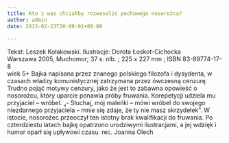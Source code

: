 ```yaml
---
title: Kto z was chciałby rozweselić pechowego nosorożca?
author: admin
date: 2013-02-23T20:09:01+00:00

---
```


  Tekst: Leszek Kołakowski. Ilustracje: Dorota Łoskot-Cichocka<br /> Warszawa 2005, Muchomor; 37 s. nlb. ; 225 x 227 mm ; ISBN 83-89774-17-8<br /> wiek 5+
Bajka napisana przez znanego polskiego filozofa i dysydenta, w czasach władzy komunistycznej zatrzymana przez ówczesną cenzurę. Trudno pojąć motywy cenzury, jako że jest to zabawna opowieść o nosorożcu, który uparcie ponawia próby fruwania. Korepetycji udziela mu przyjaciel – wróbel. „- Słuchaj, mój maleńki – mówi wróbel do swojego niezdarnego przyjaciela – mnie się zdaje, że ty nie masz skrzydełek”. W istocie, nosorożec przeoczył ten istotny brak kwalifikacji do fruwania. Po czterdziestu latach bajkę opatrzono urodziwymi ilustracjami, a jej wdzięk i humor oparł się upływowi czasu.
rec. Joanna Olech
